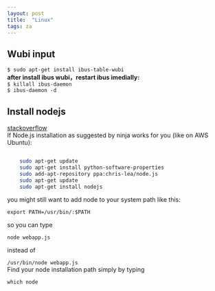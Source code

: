 ```yaml
---
layout: post
title:  "Linux"
tags: za
---
```


## Wubi input

`$ sudo apt-get install ibus-table-wubi`  
__after install ibus wubi，restart ibus imedially:__  
`$ killall ibus-daemon`  
`$ ibus-daemon -d`

## Install nodejs
[stackoverflow](http://stackoverflow.com/questions/2424346/getting-error-while-running-simple-javascript-using-node-framework)  
If Node.js installation as suggested by ninja works for you (like on AWS Ubuntu):

```bash

	sudo apt-get update  
	sudo apt-get install python-software-properties    
	sudo add-apt-repository ppa:chris-lea/node.js    
	sudo apt-get update  
	sudo apt-get install nodejs
```  
you might still want to add node to your system path like this:

`export PATH=/usr/bin/:$PATH`  

so you can type

`node webapp.js`  

instead of

`/usr/bin/node webapp.js`  
Find your node installation path simply by typing

`which node`